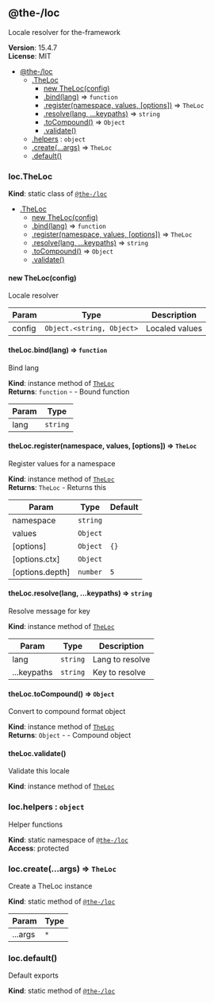 <!--- Code generated by @the-/script-doc. DO NOT EDIT. -->

<a name="module_@the-/loc"></a>

## @the-/loc
Locale resolver for the-framework

**Version**: 15.4.7  
**License**: MIT  

* [@the-/loc](#module_@the-/loc)
    * [.TheLoc](#module_@the-/loc.TheLoc)
        * [new TheLoc(config)](#new_module_@the-/loc.TheLoc_new)
        * [.bind(lang)](#module_@the-/loc.TheLoc+bind) ⇒ <code>function</code>
        * [.register(namespace, values, [options])](#module_@the-/loc.TheLoc+register) ⇒ <code>TheLoc</code>
        * [.resolve(lang, ...keypaths)](#module_@the-/loc.TheLoc+resolve) ⇒ <code>string</code>
        * [.toCompound()](#module_@the-/loc.TheLoc+toCompound) ⇒ <code>Object</code>
        * [.validate()](#module_@the-/loc.TheLoc+validate)
    * [.helpers](#module_@the-/loc.helpers) : <code>object</code>
    * [.create(...args)](#module_@the-/loc.create) ⇒ <code>TheLoc</code>
    * [.default()](#module_@the-/loc.default)

<a name="module_@the-/loc.TheLoc"></a>

### loc.TheLoc
**Kind**: static class of [<code>@the-/loc</code>](#module_@the-/loc)  

* [.TheLoc](#module_@the-/loc.TheLoc)
    * [new TheLoc(config)](#new_module_@the-/loc.TheLoc_new)
    * [.bind(lang)](#module_@the-/loc.TheLoc+bind) ⇒ <code>function</code>
    * [.register(namespace, values, [options])](#module_@the-/loc.TheLoc+register) ⇒ <code>TheLoc</code>
    * [.resolve(lang, ...keypaths)](#module_@the-/loc.TheLoc+resolve) ⇒ <code>string</code>
    * [.toCompound()](#module_@the-/loc.TheLoc+toCompound) ⇒ <code>Object</code>
    * [.validate()](#module_@the-/loc.TheLoc+validate)

<a name="new_module_@the-/loc.TheLoc_new"></a>

#### new TheLoc(config)
Locale resolver


| Param | Type | Description |
| --- | --- | --- |
| config | <code>Object.&lt;string, Object&gt;</code> | Localed values |

<a name="module_@the-/loc.TheLoc+bind"></a>

#### theLoc.bind(lang) ⇒ <code>function</code>
Bind lang

**Kind**: instance method of [<code>TheLoc</code>](#module_@the-/loc.TheLoc)  
**Returns**: <code>function</code> - - Bound function  

| Param | Type |
| --- | --- |
| lang | <code>string</code> | 

<a name="module_@the-/loc.TheLoc+register"></a>

#### theLoc.register(namespace, values, [options]) ⇒ <code>TheLoc</code>
Register values for a namespace

**Kind**: instance method of [<code>TheLoc</code>](#module_@the-/loc.TheLoc)  
**Returns**: <code>TheLoc</code> - Returns this  

| Param | Type | Default |
| --- | --- | --- |
| namespace | <code>string</code> |  | 
| values | <code>Object</code> |  | 
| [options] | <code>Object</code> | <code>{}</code> | 
| [options.ctx] | <code>Object</code> |  | 
| [options.depth] | <code>number</code> | <code>5</code> | 

<a name="module_@the-/loc.TheLoc+resolve"></a>

#### theLoc.resolve(lang, ...keypaths) ⇒ <code>string</code>
Resolve message for key

**Kind**: instance method of [<code>TheLoc</code>](#module_@the-/loc.TheLoc)  

| Param | Type | Description |
| --- | --- | --- |
| lang | <code>string</code> | Lang to resolve |
| ...keypaths | <code>string</code> | Key to resolve |

<a name="module_@the-/loc.TheLoc+toCompound"></a>

#### theLoc.toCompound() ⇒ <code>Object</code>
Convert to compound format object

**Kind**: instance method of [<code>TheLoc</code>](#module_@the-/loc.TheLoc)  
**Returns**: <code>Object</code> - - Compound object  
<a name="module_@the-/loc.TheLoc+validate"></a>

#### theLoc.validate()
Validate this locale

**Kind**: instance method of [<code>TheLoc</code>](#module_@the-/loc.TheLoc)  
<a name="module_@the-/loc.helpers"></a>

### loc.helpers : <code>object</code>
Helper functions

**Kind**: static namespace of [<code>@the-/loc</code>](#module_@the-/loc)  
**Access**: protected  
<a name="module_@the-/loc.create"></a>

### loc.create(...args) ⇒ <code>TheLoc</code>
Create a TheLoc instance

**Kind**: static method of [<code>@the-/loc</code>](#module_@the-/loc)  

| Param | Type |
| --- | --- |
| ...args | <code>\*</code> | 

<a name="module_@the-/loc.default"></a>

### loc.default()
Default exports

**Kind**: static method of [<code>@the-/loc</code>](#module_@the-/loc)  
